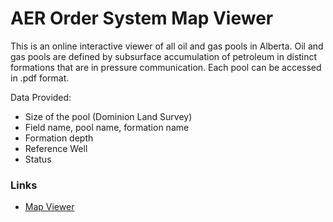 ﻿# AER Order System Map Viewer
This is an online interactive viewer of all oil and gas pools in Alberta.  Oil and gas pools are defined by subsurface accumulation of petroleum in distinct formations that are in pressure communication.   Each pool can be accessed in .pdf format. 

Data Provided:
  * Size of the pool (Dominion Land Survey)
  * Field name, pool name, formation name
  * Formation depth
  * Reference Well
  * Status 

### Links

- [Map Viewer](http://mapviewer.aer.ca/Html5/Index.html?viewer=aerorder)